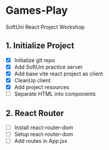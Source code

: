 # Games-Play
SoftUni React Project Workshop

## 1. Initialize  Project
 - [x] Initialize git repo
 - [x] Add SoftUni practice server
 - [x] Add base vite react project as client
 - [x] CleanUp client
 - [x] Add project resources
 - [ ] Separate HTML into components
## 2. React Router
 - [ ] Install react-router-dom
 - [ ] Setup react-router-dom
 - [ ] Add routes in App.jsx
